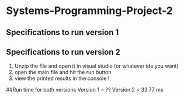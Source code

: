 # Systems-Programming-Project-2
## Specifications to run version 1



## Specifications to run version 2 
1) Unzip the file and open it in visual studio (or whatever ide you want)
2) open the main file and hit the run button 
3) view the printed results in the console !

##Run time for both versions
Version 1 = ??
Version 2 = 33.77 ms
